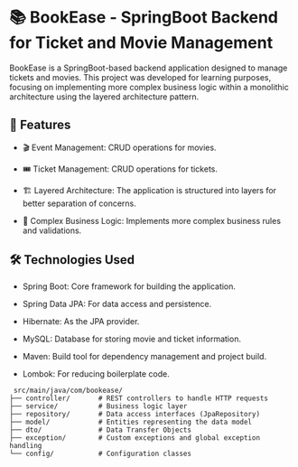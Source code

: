 # 📚 BookEase - SpringBoot Backend for Ticket and Movie Management
BookEase is a SpringBoot-based backend application designed to manage tickets and movies. This project was developed for learning purposes, focusing on implementing more complex business logic within a monolithic architecture using the layered architecture pattern.

## 🚀 Features
* 🎬 Event Management: CRUD operations for movies.

* 🎟️ Ticket Management: CRUD operations for tickets.

* 🏗️ Layered Architecture: The application is structured into layers for better separation of concerns.

* 🧠 Complex Business Logic: Implements more complex business rules and validations.

## 🛠️ Technologies Used
* Spring Boot: Core framework for building the application.

* Spring Data JPA: For data access and persistence.

* Hibernate: As the JPA provider.

* MySQL: Database for storing movie and ticket information.

* Maven: Build tool for dependency management and project build.

* Lombok: For reducing boilerplate code.


``` 
 src/main/java/com/bookease/
├── controller/       # REST controllers to handle HTTP requests
├── service/          # Business logic layer
├── repository/       # Data access interfaces (JpaRepository)
├── model/            # Entities representing the data model
├── dto/              # Data Transfer Objects
├── exception/        # Custom exceptions and global exception handling
└── config/           # Configuration classes
```
